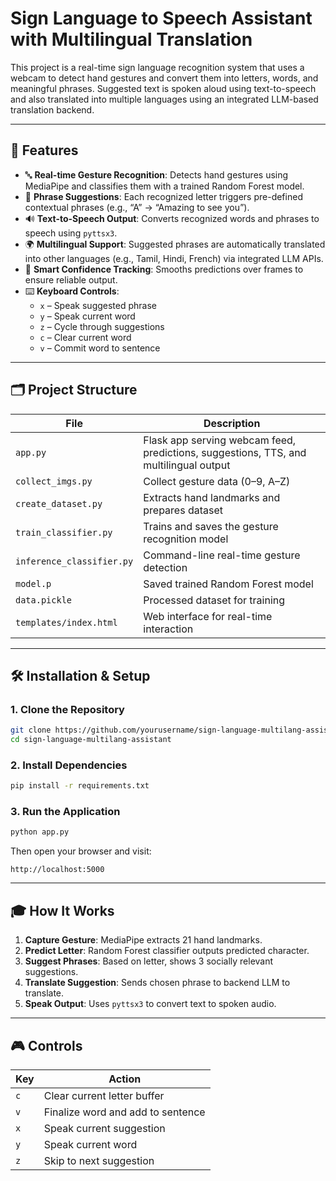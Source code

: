 # Sign Language to Speech Assistant with Multilingual Translation

This project is a real-time sign language recognition system that uses a webcam to detect hand gestures and convert them into letters, words, and meaningful phrases. Suggested text is spoken aloud using text-to-speech and also translated into multiple languages using an integrated LLM-based translation backend.

---

## 🌟 Features

- 🔤 **Real-time Gesture Recognition**: Detects hand gestures using MediaPipe and classifies them with a trained Random Forest model.
- 💬 **Phrase Suggestions**: Each recognized letter triggers pre-defined contextual phrases (e.g., “A” → “Amazing to see you”).
- 🔊 **Text-to-Speech Output**: Converts recognized words and phrases to speech using `pyttsx3`.
- 🌍 **Multilingual Support**: Suggested phrases are automatically translated into other languages (e.g., Tamil, Hindi, French) via integrated LLM APIs.
- 🧠 **Smart Confidence Tracking**: Smooths predictions over frames to ensure reliable output.
- ⌨️ **Keyboard Controls**: 
  - `x` – Speak suggested phrase  
  - `y` – Speak current word  
  - `z` – Cycle through suggestions  
  - `c` – Clear current word  
  - `v` – Commit word to sentence  

---

## 🗂️ Project Structure

| File | Description |
|------|-------------|
| `app.py` | Flask app serving webcam feed, predictions, suggestions, TTS, and multilingual output |
| `collect_imgs.py` | Collect gesture data (0–9, A–Z) |
| `create_dataset.py` | Extracts hand landmarks and prepares dataset |
| `train_classifier.py` | Trains and saves the gesture recognition model |
| `inference_classifier.py` | Command-line real-time gesture detection |
| `model.p` | Saved trained Random Forest model |
| `data.pickle` | Processed dataset for training |
| `templates/index.html` | Web interface for real-time interaction |

---

## 🛠 Installation & Setup

### 1. Clone the Repository

```bash
git clone https://github.com/yourusername/sign-language-multilang-assistant.git
cd sign-language-multilang-assistant
```

### 2. Install Dependencies

```bash
pip install -r requirements.txt
```

### 3. Run the Application

```bash
python app.py
```

Then open your browser and visit:

```
http://localhost:5000
```

---

## 🎓 How It Works

1. **Capture Gesture**: MediaPipe extracts 21 hand landmarks.
2. **Predict Letter**: Random Forest classifier outputs predicted character.
3. **Suggest Phrases**: Based on letter, shows 3 socially relevant suggestions.
4. **Translate Suggestion**: Sends chosen phrase to backend LLM to translate.
5. **Speak Output**: Uses `pyttsx3` to convert text to spoken audio.

---

## 🎮 Controls

| Key | Action |
|-----|--------|
| `c` | Clear current letter buffer |
| `v` | Finalize word and add to sentence |
| `x` | Speak current suggestion |
| `y` | Speak current word |
| `z` | Skip to next suggestion |

